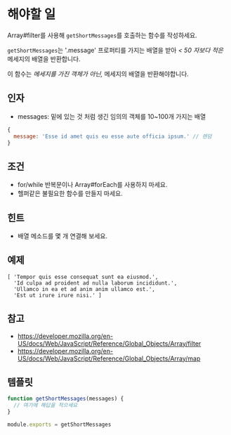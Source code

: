 # 해야할 일
Array#filter를 사용해 `getShortMessages`를 호출하는 함수를 작성하세요.

`getShortMessages`는 '.message' 프로퍼티를 가지는 배열을 받아 *< 50 자보다 적은* 메세지의 배열을 반환합니다.

이 함수는 *메세지를 가진 객체가 아닌,* 메세지의 배열을 반환해야합니다.

## 인자

* messages: 밑에 있는 것 처럼 생긴 임의의 객체를 10~100개 가지는 배열

```js
{
  message: 'Esse id amet quis eu esse aute officia ipsum.' // 렌덤
}
```

## 조건

* for/while 반복문이나 Array#forEach를 사용하지 마세요.
* 헬퍼같은 불필요한 함수를 만들지 마세요.

## 힌트

* 배열 메소드를 몇 개 연결해 보세요.

## 예제

```
[ 'Tempor quis esse consequat sunt ea eiusmod.',
  'Id culpa ad proident ad nulla laborum incididunt.',
  'Ullamco in ea et ad anim anim ullamco est.',
  'Est ut irure irure nisi.' ]
```

## 참고

* https://developer.mozilla.org/en-US/docs/Web/JavaScript/Reference/Global_Objects/Array/filter
* https://developer.mozilla.org/en-US/docs/Web/JavaScript/Reference/Global_Objects/Array/map

## 템플릿

```js
function getShortMessages(messages) {
  // 여기에 해답을 적으세요
}

module.exports = getShortMessages
```
